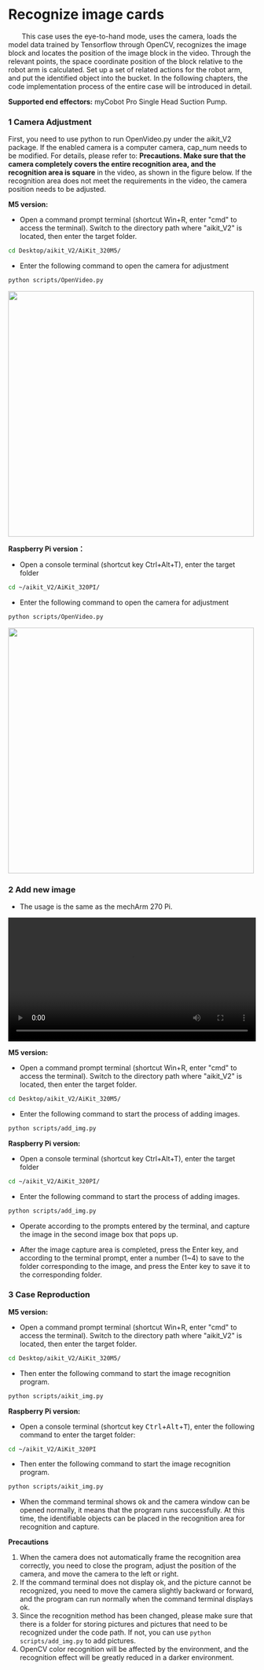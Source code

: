 
# Recognize image cards

&nbsp;&nbsp;&nbsp;&nbsp;&nbsp;&nbsp;&nbsp;This case uses the eye-to-hand mode, uses the camera, loads the model data trained by Tensorflow through OpenCV, recognizes the image block and locates the position of the image block in the video. Through the relevant points, the space coordinate position of the block relative to the robot arm is calculated. Set up a set of related actions for the robot arm, and put the identified object into the bucket. In the following chapters, the code implementation process of the entire case will be introduced in detail.

**Supported end effectors:** myCobot Pro Single Head Suction Pump.


### **1 Camera Adjustment**

 First, you need to use python to run OpenVideo.py under the aikit_V2 package. If the enabled camera is a computer camera, cap_num needs to be modified. For details, please refer to: **Precautions. Make sure that the camera completely covers the entire recognition area, and the recognition area is square** in the video, as shown in the figure below. If the recognition area does not meet the requirements in the video, the camera position needs to be adjusted.

**M5 version:**

 * Open a command prompt terminal (shortcut Win+R, enter "cmd" to access the terminal). Switch to the directory path where "aikit_V2" is located, then enter the target folder.

```bash
cd Desktop/aikit_V2/AiKit_320M5/
```

* Enter the following command to open the camera for adjustment

```bash
python scripts/OpenVideo.py
```

<img src =../../resourse/13-AdvancedKit/AiKitV2.0/color-1.png
width ="500"  align = "center">

**Raspberry Pi version：**

 * Open a console terminal (shortcut key Ctrl+Alt+T), enter the target folder

```bash
cd ~/aikit_V2/AiKit_320PI/
```

* Enter the following command to open the camera for adjustment

```bash
python scripts/OpenVideo.py
```

<img src =../../resourse/13-AdvancedKit/AiKitV2.0/color-1.png
width ="500"  align = "center">

### **2 Add new image**

- The usage is the same as the mechArm 270 Pi.

<video id="my-video" class="video-js" controls preload="auto" width="100%" data-setup='{"aspectRatio":"16:9"}'>
  <source src="../../resourse/13-AdvancedKit/AiKitV2.0/aikit_270pi_add_img.mp4" type='video/mp4' >
</video>

**M5 version:**

 * Open a command prompt terminal (shortcut Win+R, enter "cmd" to access the terminal). Switch to the directory path where "aikit_V2" is located, then enter the target folder.

```bash
cd Desktop/aikit_V2/AiKit_320M5/
```

* Enter the following command to start the process of adding images.

```bash
python scripts/add_img.py
```

**Raspberry Pi version:**

 * Open a console terminal (shortcut key Ctrl+Alt+T), enter the target folder

```bash
cd ~/aikit_V2/AiKit_320PI/
```

* Enter the following command to start the process of adding images.

```bash
python scripts/add_img.py
```

* Operate according to the prompts entered by the terminal, and capture the image in the second image box that pops up.

* After the image capture area is completed, press the Enter key, and according to the terminal prompt, enter a number (1~4) to save to the folder corresponding to the image, and press the Enter key to save it to the corresponding folder.

### **3 Case Reproduction**

**M5 version:**

 * Open a command prompt terminal (shortcut Win+R, enter "cmd" to access the terminal). Switch to the directory path where "aikit_V2" is located, then enter the target folder.

```bash
cd Desktop/aikit_V2/AiKit_320M5/
```

- Then enter the following command to start the image recognition program.

```bash
python scripts/aikit_img.py
```

**Raspberry Pi version:**

- Open a console terminal (shortcut key <kbd>Ctrl</kbd>+<kbd>Alt</kbd>+<kbd>T</kbd>), enter the following command to enter the target folder:

```bash
cd ~/aikit_V2/AiKit_320PI
```

- Then enter the following command to start the image recognition program.

```bash
python scripts/aikit_img.py
```

- When the command terminal shows ok and the camera window can be opened normally, it means that the program runs successfully. At this time, the identifiable objects can be placed in the recognition area for recognition and capture.


**Precautions**

1. When the camera does not automatically frame the recognition area correctly, you need to close the program, adjust the position of the camera, and move the camera to the left or right.
2. If the command terminal does not display ok, and the picture cannot be recognized, you need to move the camera slightly backward or forward, and the program can run normally when the command terminal displays ok.
3. Since the recognition method has been changed, please make sure that there is a folder for storing pictures and pictures that need to be recognized under the code path. If not, you can use `python scripts/add_img.py` to add pictures.
4. OpenCV color recognition will be affected by the environment, and the recognition effect will be greatly reduced in a darker environment.
